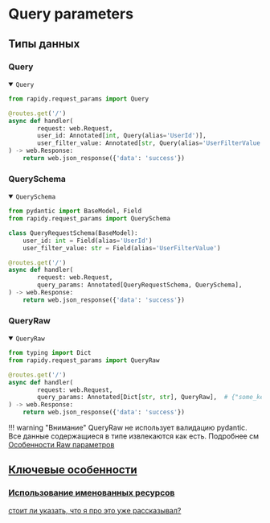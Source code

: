 # Query parameters

## Типы данных

### Query
<details open>
<summary><code>Query</code></summary>

```Python hl_lines="6 7"
from rapidy.request_params import Query

@routes.get('/')
async def handler(
        request: web.Request,
        user_id: Annotated[int, Query(alias='UserId')],
        user_filter_value: Annotated[str, Query(alias='UserFilterValue')],
) -> web.Response:
    return web.json_response({'data': 'success'})
```
</details>

### QuerySchema
<details open>
<summary><code>QuerySchema</code></summary>

```Python hl_lines="5 6 11"
from pydantic import BaseModel, Field
from rapidy.request_params import QuerySchema

class QueryRequestSchema(BaseModel):
    user_id: int = Field(alias='UserId')
    user_filter_value: str = Field(alias='UserFilterValue')

@routes.get('/')
async def handler(
        request: web.Request,
        query_params: Annotated[QueryRequestSchema, QuerySchema],
) -> web.Response:
    return web.json_response({'data': 'success'})
```
</details>

### QueryRaw
<details open>
<summary><code>QueryRaw</code></summary>

```Python hl_lines="7"
from typing import Dict
from rapidy.request_params import QueryRaw

@routes.get('/')
async def handler(
        request: web.Request,
        query_params: Annotated[Dict[str, str], QueryRaw],  # {"some_key": <some_value>, ...}
) -> web.Response:
    return web.json_response({'data': 'success'})
```
</details>

!!! warning "Внимание"
    QueryRaw не использует валидацию pydantic. Все данные содержащиеся в типе извлекаются как есть.
    Подробнее см <a href="#raw">Особенности Raw параметров

## Ключевые особенности

### Использование именованных ресурсов
 стоит ли указать, что я про это уже рассказывал?